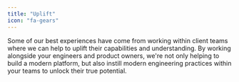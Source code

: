 ```yaml
---
title: "Uplift"
icon: "fa-gears"
---
```


Some of our best experiences have come from working within client teams where we can help to uplift their capabilities and understanding. By working alongside your engineers and product owners, we're not only helping to build a modern platform, but also instill modern engineering practices within your teams to unlock their true potential.
